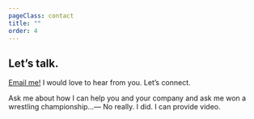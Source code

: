 ```yaml
---
pageClass: contact
title: ""
order: 4
---
```


## Let’s talk.
[Email me!](mailto:zack.jewell@gmail.com) I would love to hear from you. Let’s connect.

Ask me about how I can help you and your company and ask me won a wrestling championship…— No really. I did. I can provide video.